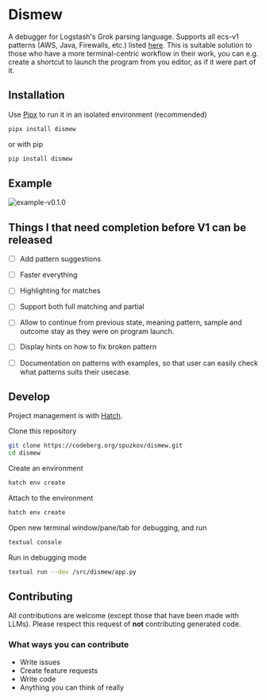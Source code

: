 # Dismew

A debugger for Logstash's Grok parsing language. Supports all ecs-v1 patterns (AWS, Java, Firewalls, etc.) listed [here](https://github.com/logstash-plugins/logstash-patterns-core/tree/main/patterns/ecs-v1). This is suitable solution to those who have a more terminal-centric workflow in their work, you can e.g. create a shortcut to launch the program from you editor, as if it were part of it.

## Installation

Use [Pipx](https://pipx.pypa.io/latest/installation/) to run it in an isolated environment (recommended)

```bash
pipx install dismew
```

or with pip

```bash
pip install dismew
```

## Example

![example-v0.1.0](./examples/dismew-v0.1.0-example.png)

## Things I that need completion before V1 can be released

- [ ] Add pattern suggestions

- [ ] Faster everything

- [ ] Highlighting for matches

- [ ] Support both full matching and partial

- [ ] Allow to continue from previous state, meaning pattern, sample and outcome stay as they were on program launch.

- [ ] Display hints on how to fix broken pattern

- [ ] Documentation on patterns with examples, so that user can easily check what patterns suits their usecase.

## Develop

Project management is with [Hatch](https://hatch.pypa.io/1.12/).

Clone this repository

```bash
git clone https://codeberg.org/spuzkov/dismew.git
cd dismew
```

Create an environment

```bash
hatch env create
```

Attach to the environment

```bash
hatch env create
```

Open new terminal window/pane/tab for debugging, and run

```bash
textual console
```

Run in debugging mode

```bash
textual run --dev /src/dismew/app.py
```

## Contributing

All contributions are welcome (except those that have been made with LLMs).
Please respect this request of **not** contributing generated code.

### What ways you can contribute

- Write issues
- Create feature requests
- Write code
- Anything you can think of really
